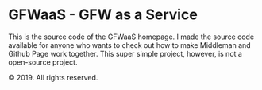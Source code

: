 # GFWaaS - GFW as a Service

This is the source code of the GFWaaS homepage. I made the source code
available for anyone who wants to check out how to make Middleman and
Github Page work together. This super simple project, however, is not a
open-source project.

© 2019. All rights reserved.
